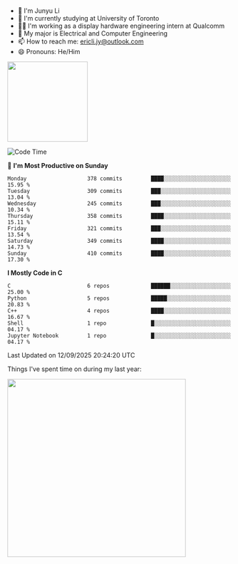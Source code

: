 ### 
- 👨 I'm Junyu Li
- 📖 I'm currently studying at University of Toronto
- 🧑‍💻 I'm working as a display hardware engineering intern at Qualcomm
- 🌱 My major is Electrical and Computer Engineering
- 📫 How to reach me: ericli.jy@outlook.com
- 😄 Pronouns: He/Him

<p align="left">  
  <img height="180em" src="https://github-readme-stats-sigma-five-48.vercel.app/api?username=ericjyli&theme=tokyonight&show_icons=true&count_private=true&include_orgs=true" />
<!--  <img height="180em" src="https://github-readme-stats-sigma-five-48.vercel.app/api/top-langs/?username=ericjyli&theme=tokyonight&count_private=true&include_orgs=true&include_orgs=true&layout=compact" /> -->
</p>

<!--START_SECTION:waka-->
![Code Time](http://img.shields.io/badge/Code%20Time-511%20hrs%2025%20mins-blue)

📅 **I'm Most Productive on Sunday** 

```text
Monday                   378 commits         ████░░░░░░░░░░░░░░░░░░░░░   15.95 % 
Tuesday                  309 commits         ███░░░░░░░░░░░░░░░░░░░░░░   13.04 % 
Wednesday                245 commits         ███░░░░░░░░░░░░░░░░░░░░░░   10.34 % 
Thursday                 358 commits         ████░░░░░░░░░░░░░░░░░░░░░   15.11 % 
Friday                   321 commits         ███░░░░░░░░░░░░░░░░░░░░░░   13.54 % 
Saturday                 349 commits         ████░░░░░░░░░░░░░░░░░░░░░   14.73 % 
Sunday                   410 commits         ████░░░░░░░░░░░░░░░░░░░░░   17.30 % 
```


**I Mostly Code in C** 

```text
C                        6 repos             ██████░░░░░░░░░░░░░░░░░░░   25.00 % 
Python                   5 repos             █████░░░░░░░░░░░░░░░░░░░░   20.83 % 
C++                      4 repos             ████░░░░░░░░░░░░░░░░░░░░░   16.67 % 
Shell                    1 repo              █░░░░░░░░░░░░░░░░░░░░░░░░   04.17 % 
Jupyter Notebook         1 repo              █░░░░░░░░░░░░░░░░░░░░░░░░   04.17 % 
```




 Last Updated on 12/09/2025 20:24:20 UTC
<!--END_SECTION:waka-->

<p> Things I've spent time on during my last year: </p>
<img height="400em" src="https://github-readme-stats-git-master-ericjyli.vercel.app/api/wakatime?username=ericjyli&layout=compact&theme=tokyonight" />

<!--
Here are some ideas to get you started:

- 🔭 I’m currently working on ...
- 🌱 I’m currently learning ...
- 👯 I’m looking to collaborate on ...
- 🤔 I’m looking for help with ...
- 💬 Ask me about ...
- 📫 How to reach me: ...
- 😄 Pronouns: ...
- ⚡ Fun fact: ...
-->
